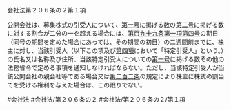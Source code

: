 会社法第２０６条の２第１項

公開会社は、募集株式の引受人について、[第一号](会社法＿＿＿＿第２０６条の２第１項第１号)に掲げる数の[第二号](会社法＿＿＿＿第２０６条の２第１項第２号)に掲げる数に対する割合が二分の一を超える場合には、[第百九十九条第一項第四号](会社法＿＿＿＿第１９９条第１項第４号)の期日（同号の期間を定めた場合にあっては、その期間の初日）の二週間前までに、株主に対し、当該引受人（以下この項及び[第四項](会社法＿＿＿＿第２０６条の２第４項)において「特定引受人」という。）の氏名又は名称及び住所、当該特定引受人についての[第一号](会社法＿＿＿＿第２０６条の２第１項第１号)に掲げる数その他の法務省令で定める事項を通知しなければならない。ただし、当該特定引受人が当該公開会社の親会社等である場合又は[第二百二条](会社法＿＿＿＿第２０２条)の規定により株主に株式の割当てを受ける権利を与えた場合は、この限りでない。

#会社法
#会社法/第２０６条の２
#会社法/第２０６条の２/第１項
